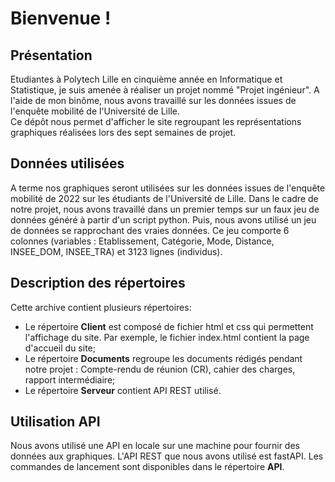 
# Bienvenue !

## Présentation

Etudiantes à Polytech Lille en cinquième année en Informatique et Statistique, je suis amenée à réaliser un projet nommé "Projet ingénieur". A l'aide de mon binôme, nous avons travaillé sur les données issues de l'enquête mobilité de l'Université de Lille.   
Ce dépôt nous permet d'afficher le site regroupant les représentations graphiques réalisées lors des sept semaines de projet.   

## Données utilisées

A terme nos graphiques seront utilisées sur les données issues de l'enquête mobilité de 2022 sur les étudiants de l'Université de Lille. Dans le cadre de notre projet, nous avons travaillé dans un premier temps sur un faux jeu de données généré à partir d'un script python. Puis, nous avons utilisé un jeu de données se rapprochant des vraies données. Ce jeu comporte 6 colonnes (variables : Etablissement, Catégorie, Mode, Distance, INSEE_DOM, INSEE_TRA) et 3123 lignes (individus).  

## Description des répertoires

Cette archive contient plusieurs répertoires:

- Le répertoire **Client** est composé de fichier html et css qui permettent l'affichage du site. Par exemple, le fichier index.html contient la page d'accueil du site;
- Le répertoire **Documents** regroupe les documents rédigés pendant notre projet : Compte-rendu de réunion (CR), cahier des charges, rapport intermédiaire;
- Le répertoire **Serveur** contient API REST utilisé.

## Utilisation API

Nous avons utilisé une API en locale sur une machine pour fournir des données aux graphiques. L'API REST que nous avons utilisé est fastAPI. Les commandes de lancement sont disponibles dans le répertoire **API**.